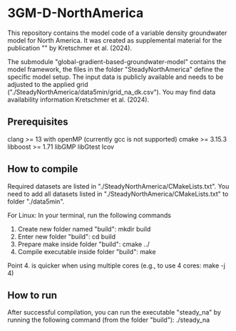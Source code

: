 # 3GM-D-NorthAmerica

This repository contains the model code of a variable density groundwater model for North America. 
It was created as supplemental material for the publication "" by Kretschmer et al. (2024).

The submodule "global-gradient-based-groundwater-model" contains the model framework, the files in the folder "SteadyNorthAmerica" define the specific model setup.
The input data is publicly available and needs to be adjusted to the applied grid ("./SteadyNorthAmerica/data5min/grid_na_dk.csv"). 
You may find data availability information Kretschmer et al. (2024).

## Prerequisites

clang >= 13 with openMP (currently gcc is not supported)
cmake >= 3.15.3
libboost >= 1.71
libGMP
libGtest
lcov

## How to compile
Required datasets are listed in "./SteadyNorthAmerica/CMakeLists.txt".
You need to add all datasets listed in "./SteadyNorthAmerica/CMakeLists.txt" to folder "./data5min".

For Linux: 
In your terminal, run the following commands

1. Create new folder named "build": 
	mkdir build
2. Enter new folder "build":
	cd build
3. Prepare make inside folder "build":
	cmake ../
4. Compile executable inside folder "build":
	make

Point 4. is quicker when using multiple cores (e.g., to use 4 cores: make -j 4)

## How to run

After successful compilation, you can run the executable "steady_na" by running the following command (from the folder "build"):
	./steady_na